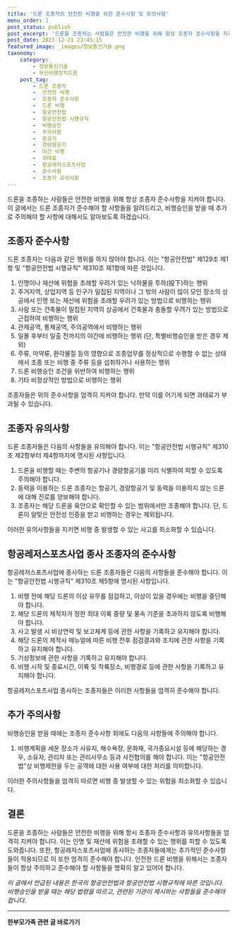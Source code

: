 ```yaml
---
title: '드론 조종자의 안전한 비행을 위한 준수사항 및 유의사항'
menu_order: 1
post_status: publish
post_excerpt: '드론을 조종하는 사람들은 안전한 비행을 위해 항상 조종자 준수사항을 지켜야 합니다. 이 글에서는 드론 조종자가 준수해야 할 사항들을 알려드리고, 비행승인을 받을 때 추가로 주의해야 할 사항에 대해서도 알아보도록 하겠습니다.'
post_date: 2023-12-21 23:45:15
featured_image: _images/정보통신기술.png
taxonomy:
    category:
        - 정보통신기술
        - 무인비행장치드론
    post_tag:
        - 드론 조종자
        -  안전한 비행
        -  조종자 준수사항
        -  드론 비행
        -  항공안전법
        -  항공안전법 시행규칙
        -  비행승인
        -  주의사항
        -  항공기
        -  경량항공기
        -  야간 비행
        -  과태료
        -  항공레저스포츠사업
        -  준수사항
        -  조종자 유의사항
---
```



드론을 조종하는 사람들은 안전한 비행을 위해 항상 조종자 준수사항을 지켜야 합니다. 이 글에서는 드론 조종자가 준수해야 할 사항들을 알려드리고, 비행승인을 받을 때 추가로 주의해야 할 사항에 대해서도 알아보도록 하겠습니다.

## 조종자 준수사항

드론 조종자는 다음과 같은 행위를 하지 않아야 합니다. 이는 "항공안전법" 제129조 제1항 및 "항공안전법 시행규칙" 제310조 제1항에 따른 것입니다.

1. 인명이나 재산에 위험을 초래할 우려가 있는 낙하물을 투하(投下)하는 행위
2. 주거지역, 상업지역 등 인구가 밀집된 지역이나 그 밖의 사람이 많이 모인 장소의 상공에서 인명 또는 재산에 위험을 초래할 우려가 있는 방법으로 비행하는 행위
3. 사람 또는 건축물이 밀집된 지역의 상공에서 건축물과 충돌할 우려가 있는 방법으로 근접하여 비행하는 행위
4. 관제공역, 통제공역, 주의공역에서 비행하는 행위
5. 일몰 후부터 일출 전까지의 야간에 비행하는 행위 (단, 특별비행승인을 받은 경우 제외)
6. 주류, 마약류, 환각물질 등의 영향으로 조종업무를 정상적으로 수행할 수 없는 상태에서 조종 또는 비행 중 주류 등을 섭취하거나 사용하는 행위
7. 드론 비행승인 조건을 위반하여 비행하는 행위
8. 기타 비정상적인 방법으로 비행하는 행위

조종자들은 위의 준수사항을 엄격히 지켜야 합니다. 만약 이를 어기게 되면 과태료가 부과될 수 있습니다.

## 조종자 유의사항

드론 조종자들은 다음의 사항들을 유의해야 합니다. 이는 "항공안전법 시행규칙" 제310조 제2항부터 제4항까지에 명시된 사항입니다.

1. 드론을 비행할 때는 주변의 항공기나 경량항공기를 미리 식별하여 피할 수 있도록 주의해야 합니다.
2. 동력을 이용하는 드론 조종자는 항공기, 경량항공기 및 동력을 이용하지 않는 드론에 대해 진로를 양보해야 합니다.
3. 조종자는 해당 드론을 육안으로 확인할 수 있는 범위에서만 조종해야 합니다. 단, 드론이 알맞은 안전성 인증을 받고 비행하는 경우는 제외됩니다.

이러한 유의사항들을 지키면 비행 중 발생할 수 있는 사고를 최소화할 수 있습니다.

## 항공레저스포츠사업 종사 조종자의 준수사항

항공레저스포츠사업에 종사하는 드론 조종자들은 다음의 사항들을 준수해야 합니다. 이는 "항공안전법 시행규칙" 제310조 제5항에 명시된 사항입니다.

1. 비행 전에 해당 드론의 이상 유무를 점검하고, 이상이 있을 경우에는 비행을 중단해야 합니다.
2. 해당 드론의 제작자가 정한 최대 이륙 중량 및 풍속 기준을 초과하지 않도록 비행해야 합니다.
3. 사고 발생 시 비상연락 및 보고체계 등에 관한 사항을 기록하고 유지해야 합니다.
4. 해당 드론의 제작사 매뉴얼에 따른 비행 전후 점검결과와 조치에 관한 사항을 기록하고 유지해야 합니다.
5. 기상정보에 관한 사항을 기록하고 유지해야 합니다.
6. 비행 시작 및 종료시간, 이륙 및 착륙장소, 비행경로 등에 관한 사항을 기록하고 유지해야 합니다.

항공레저스포츠사업 종사하는 조종자들은 이러한 사항들을 엄격히 준수해야 합니다.

## 추가 주의사항

비행승인을 받을 때에는 조종자 준수사항 외에도 다음의 사항들에 주의해야 합니다.

1. 비행계획을 세운 장소가 사유지, 해수욕장, 문화재, 국가중요시설 등에 해당하는 경우, 소유자, 관리자 또는 관리사무소 등과 사전협의를 해야 합니다. 이는 "항공안전법"상 비행제한을 두는 공역에 대한 사용 여부에 대한 처리를 의미합니다.

이러한 주의사항들을 엄격히 따르면 비행 중 발생할 수 있는 위험을 최소화할 수 있습니다.

## 결론

드론을 조종하는 사람들은 안전한 비행을 위해 항시 조종자 준수사항과 유의사항들을 엄격히 지켜야 합니다. 이는 인명 및 재산에 위험을 초래할 수 있는 행위를 피할 수 있도록 도와줍니다. 또한, 항공레저스포츠사업에 종사하는 조종자들에게는 추가적인 준수사항들이 적용되므로 이 또한 엄격히 준수해야 합니다. 안전한 드론 비행을 위해서는 조종자들이 항상 주의하고 준수해야 할 사항들을 명확히 알고 있어야 합니다.

*이 글에서 언급된 내용은 한국의 항공안전법과 항공안전법 시행규칙에 따른 것입니다. 비행승인을 받을 때는 해당 법령을 따르고, 관련된 기관이 제시하는 사항들을 준수해야 합니다.*
<!-- wp:separator -->
<hr class="wp-block-separator has-alpha-channel-opacity"/>
<!-- /wp:separator -->

<!-- wp:group {"backgroundColor":"base","layout":{"type":"constrained"}} -->
<div class="wp-block-group has-base-background-color has-background"><!-- wp:paragraph {"align":"center","fontSize":"medium"} -->
<p class="has-text-align-center has-large-font-size"><strong>한부모가족 관련 글 바로가기</strong></p>
<!-- /wp:paragraph -->


<!-- wp:latest-posts
{"categories":[{"id":23338,"count":19,"description":"","link":"https://uknowlaw.com/category/%ed%95%9c%eb%b6%80%eb%aa%a8%ea%b0%80%ec%a1%b1/","name":"한부모가족","slug":"한부모가족","taxonomy":"category","parent":0,"meta":[],"_links":{"self":[{"href":"https://uknowlaw.com/wp-json/wp/v2/categories/23338"}],"collection":[{"href":"https://uknowlaw.com/wp-json/wp/v2/categories"}],"about":[{"href":"https://uknowlaw.com/wp-json/wp/v2/taxonomies/category"}],"wp:post_type":[{"href":"https://uknowlaw.com/wp-json/wp/v2/posts?categories=23338"}],"curies":[{"name":"wp","href":"https://api.w.org/{rel}","templated":true}]}}],"postsToShow":100,"excerptLength":28,"postLayout":"grid","columns":2,"featuredImageAlign":"left","featuredImageSizeSlug":"large","fontSize":"small"} /--></div>
<!-- /wp:group -->